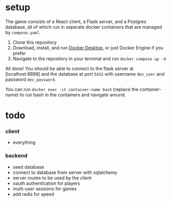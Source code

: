 # setup

The game consists of a React client, a Flask server, and a Postgres database, all of which run in seperate docker containers that are managed by `compose.yaml`.

1. Clone this repository
2. Download, install, and run [Docker Desktop](https://docs.docker.com/desktop/), or just Docker Engine if you prefer
3. Navigate to the repository in your terminal and run `docker compose up -d`

All done! You should be able to connect to the flask server at [localhost:8888] and the database at port `5432` with username `dev_user` and password `dev_password`.

You can run `docker exec -it container-name bash` (replace the container-name) to run bash in the containers and navigate around.

# todo

### client

-   everything

### backend

-   seed database
-   connect to database from server with sqlalchemy
-   server routes to be used by the client
-   oauth authentication for players
-   multi-user sessions for games
-   add redis for speed

